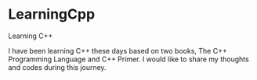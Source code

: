 LearningCpp
===========

Learning C++

I have been learning C++ these days based on two books, The C++ Programming Language and C++ Primer.
I would like to share my thoughts and codes during this journey.
